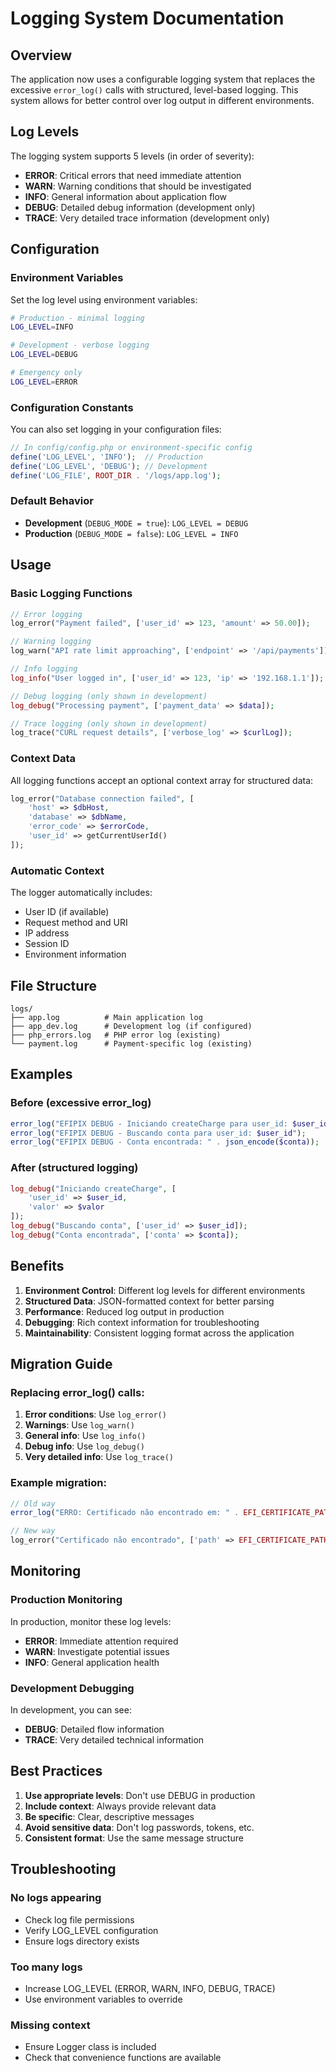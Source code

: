 # Logging System Documentation

## Overview

The application now uses a configurable logging system that replaces the excessive `error_log()` calls with structured, level-based logging. This system allows for better control over log output in different environments.

## Log Levels

The logging system supports 5 levels (in order of severity):

- **ERROR**: Critical errors that need immediate attention
- **WARN**: Warning conditions that should be investigated
- **INFO**: General information about application flow
- **DEBUG**: Detailed debug information (development only)
- **TRACE**: Very detailed trace information (development only)

## Configuration

### Environment Variables

Set the log level using environment variables:

```bash
# Production - minimal logging
LOG_LEVEL=INFO

# Development - verbose logging  
LOG_LEVEL=DEBUG

# Emergency only
LOG_LEVEL=ERROR
```

### Configuration Constants

You can also set logging in your configuration files:

```php
// In config/config.php or environment-specific config
define('LOG_LEVEL', 'INFO');  // Production
define('LOG_LEVEL', 'DEBUG'); // Development
define('LOG_FILE', ROOT_DIR . '/logs/app.log');
```

### Default Behavior

- **Development** (`DEBUG_MODE = true`): `LOG_LEVEL = DEBUG`
- **Production** (`DEBUG_MODE = false`): `LOG_LEVEL = INFO`

## Usage

### Basic Logging Functions

```php
// Error logging
log_error("Payment failed", ['user_id' => 123, 'amount' => 50.00]);

// Warning logging
log_warn("API rate limit approaching", ['endpoint' => '/api/payments']);

// Info logging
log_info("User logged in", ['user_id' => 123, 'ip' => '192.168.1.1']);

// Debug logging (only shown in development)
log_debug("Processing payment", ['payment_data' => $data]);

// Trace logging (only shown in development)
log_trace("CURL request details", ['verbose_log' => $curlLog]);
```

### Context Data

All logging functions accept an optional context array for structured data:

```php
log_error("Database connection failed", [
    'host' => $dbHost,
    'database' => $dbName,
    'error_code' => $errorCode,
    'user_id' => getCurrentUserId()
]);
```

### Automatic Context

The logger automatically includes:
- User ID (if available)
- Request method and URI
- IP address
- Session ID
- Environment information

## File Structure

```
logs/
├── app.log          # Main application log
├── app_dev.log      # Development log (if configured)
├── php_errors.log   # PHP error log (existing)
└── payment.log      # Payment-specific log (existing)
```

## Examples

### Before (excessive error_log)
```php
error_log("EFIPIX DEBUG - Iniciando createCharge para user_id: $user_id, valor: $valor");
error_log("EFIPIX DEBUG - Buscando conta para user_id: $user_id");
error_log("EFIPIX DEBUG - Conta encontrada: " . json_encode($conta));
```

### After (structured logging)
```php
log_debug("Iniciando createCharge", [
    'user_id' => $user_id,
    'valor' => $valor
]);
log_debug("Buscando conta", ['user_id' => $user_id]);
log_debug("Conta encontrada", ['conta' => $conta]);
```

## Benefits

1. **Environment Control**: Different log levels for different environments
2. **Structured Data**: JSON-formatted context for better parsing
3. **Performance**: Reduced log output in production
4. **Debugging**: Rich context information for troubleshooting
5. **Maintainability**: Consistent logging format across the application

## Migration Guide

### Replacing error_log() calls:

1. **Error conditions**: Use `log_error()`
2. **Warnings**: Use `log_warn()`
3. **General info**: Use `log_info()`
4. **Debug info**: Use `log_debug()`
5. **Very detailed info**: Use `log_trace()`

### Example migration:

```php
// Old way
error_log("ERRO: Certificado não encontrado em: " . EFI_CERTIFICATE_PATH);

// New way
log_error("Certificado não encontrado", ['path' => EFI_CERTIFICATE_PATH]);
```

## Monitoring

### Production Monitoring

In production, monitor these log levels:
- **ERROR**: Immediate attention required
- **WARN**: Investigate potential issues
- **INFO**: General application health

### Development Debugging

In development, you can see:
- **DEBUG**: Detailed flow information
- **TRACE**: Very detailed technical information

## Best Practices

1. **Use appropriate levels**: Don't use DEBUG in production
2. **Include context**: Always provide relevant data
3. **Be specific**: Clear, descriptive messages
4. **Avoid sensitive data**: Don't log passwords, tokens, etc.
5. **Consistent format**: Use the same message structure

## Troubleshooting

### No logs appearing
- Check log file permissions
- Verify LOG_LEVEL configuration
- Ensure logs directory exists

### Too many logs
- Increase LOG_LEVEL (ERROR, WARN, INFO, DEBUG, TRACE)
- Use environment variables to override

### Missing context
- Ensure Logger class is included
- Check that convenience functions are available 